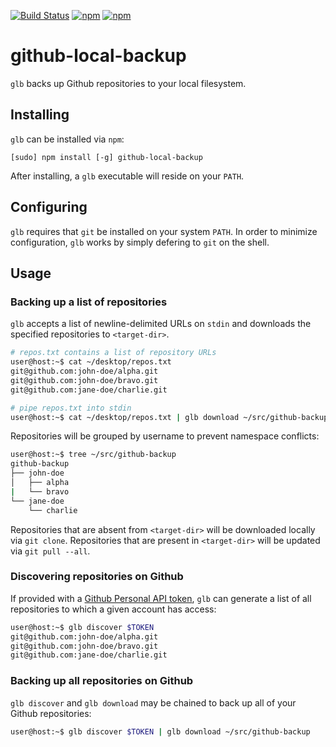 [![Build Status](https://travis-ci.org/chrisallenlane/github-local-backup.svg)](https://travis-ci.org/chrisallenlane/github-local-backup)
[![npm](https://img.shields.io/npm/v/github-local-backup.svg)]()
[![npm](https://img.shields.io/npm/dt/github-local-backup.svg)]()


github-local-backup
===================
`glb` backs up Github repositories to your local filesystem.

Installing
----------
`glb` can be installed via `npm`:

```
[sudo] npm install [-g] github-local-backup
```

After installing, a `glb` executable will reside on your `PATH`.


Configuring
-----------
`glb` requires that `git` be installed on your system `PATH`. In order to
minimize configuration, `glb` works by simply defering to `git` on the shell.


Usage
-----
### Backing up a list of repositories ###
`glb` accepts a list of newline-delimited URLs on `stdin` and downloads the
specified repositories to `<target-dir>`.

```sh
# repos.txt contains a list of repository URLs
user@host:~$ cat ~/desktop/repos.txt
git@github.com:john-doe/alpha.git
git@github.com:john-doe/bravo.git
git@github.com:jane-doe/charlie.git

# pipe repos.txt into stdin
user@host:~$ cat ~/desktop/repos.txt | glb download ~/src/github-backup
```

Repositories will be grouped by username to prevent namespace conflicts:
```sh
user@host:~$ tree ~/src/github-backup
github-backup
├── john-doe
│   ├── alpha
|   └── bravo
└── jane-doe
    └── charlie
```

Repositories that are absent from `<target-dir>` will be downloaded locally via
`git clone`. Repositories that are present in `<target-dir>` will be updated
via `git pull --all`.


### Discovering repositories on Github ###
If provided with a [Github Personal API token][token], `glb` can generate a
list of all repositories to which a given account has access:

```sh
user@host:~$ glb discover $TOKEN
git@github.com:john-doe/alpha.git
git@github.com:john-doe/bravo.git
git@github.com:jane-doe/charlie.git
```

### Backing up all repositories on Github ###
`glb discover` and `glb download` may be chained to back up all of your Github
repositories:

```sh
user@host:~$ glb discover $TOKEN | glb download ~/src/github-backup
```

[token]: https://github.com/blog/1509-personal-api-tokens
